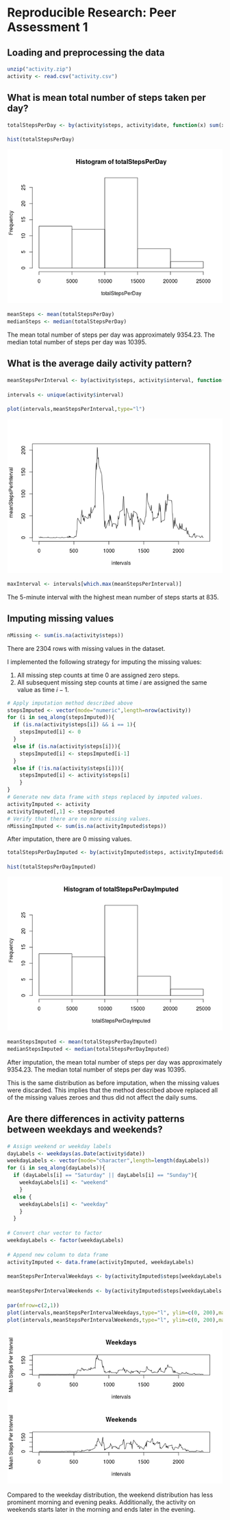 # Reproducible Research: Peer Assessment 1


## Loading and preprocessing the data


```r
unzip("activity.zip")
activity <- read.csv("activity.csv")
```

## What is mean total number of steps taken per day?


```r
totalStepsPerDay <- by(activity$steps, activity$date, function(x) sum(x, na.rm=TRUE))

hist(totalStepsPerDay)
```

![](PA1_template_files/figure-html/unnamed-chunk-2-1.png) 

```r
meanSteps <- mean(totalStepsPerDay)
medianSteps <- median(totalStepsPerDay)
```
The mean total number of steps per day was approximately 9354.23. 
The median total number of steps per day was 10395.

## What is the average daily activity pattern?

```r
meanStepsPerInterval <- by(activity$steps, activity$interval, function(x) mean(x, na.rm=TRUE))

intervals <- unique(activity$interval)

plot(intervals,meanStepsPerInterval,type="l")
```

![](PA1_template_files/figure-html/unnamed-chunk-3-1.png) 

```r
maxInterval <- intervals[which.max(meanStepsPerInterval)]
```

The 5-minute interval with the highest mean number of steps starts at 835.

## Imputing missing values


```r
nMissing <- sum(is.na(activity$steps))
```

There are 2304 rows with missing values in the dataset.

I implemented the following strategy for imputing the missing values:  
1. All missing step counts at time 0 are assigned zero steps.  
2. All subsequent missing step counts at time $i$ are assigned the same value
as time $i-1$.  


```r
# Apply imputation method described above
stepsImputed <- vector(mode="numeric",length=nrow(activity))
for (i in seq_along(stepsImputed)){
  if (is.na(activity$steps[i]) && i == 1){
    stepsImputed[i] <- 0
  }
  else if (is.na(activity$steps[i])){
    stepsImputed[i] <- stepsImputed[i-1]
  }
  else if (!is.na(activity$steps[i])){
    stepsImputed[i] <- activity$steps[i]
    }
}
# Generate new data frame with steps replaced by imputed values.
activityImputed <- activity
activityImputed[,1] <- stepsImputed
# Verify that there are no more missing values. 
nMissingImputed <- sum(is.na(activityImputed$steps))
```

After imputation, there are 0 missing values.


```r
totalStepsPerDayImputed <- by(activityImputed$steps, activityImputed$date, function(x) sum(x))

hist(totalStepsPerDayImputed)
```

![](PA1_template_files/figure-html/unnamed-chunk-6-1.png) 

```r
meanStepsImputed <- mean(totalStepsPerDayImputed)
medianStepsImputed <- median(totalStepsPerDayImputed)
```

After imputation, the mean total number of steps per day
was approximately 9354.23. 
The median total number of steps per day was 10395.  

This is the same distribution as before imputation, when
the missing values were discarded. This implies that the
method described above replaced all of the missing values
zeroes and thus did not affect the daily sums.


## Are there differences in activity patterns between weekdays and weekends?


```r
# Assign weekend or weekday labels
dayLabels <- weekdays(as.Date(activity$date))
weekdayLabels <- vector(mode="character",length=length(dayLabels))
for (i in seq_along(dayLabels)){
  if (dayLabels[i] == "Saturday" || dayLabels[i] == "Sunday"){
    weekdayLabels[i] <- "weekend"
    }
  else {
    weekdayLabels[i] <- "weekday"
    }  
  }

# Convert char vector to factor
weekdayLabels <- factor(weekdayLabels) 

# Append new column to data frame
activityImputed <- data.frame(activityImputed, weekdayLabels)

meanStepsPerIntervalWeekdays <- by(activityImputed$steps[weekdayLabels == "weekday"], activityImputed$interval[weekdayLabels == "weekday"], function(x) mean(x))

meanStepsPerIntervalWeekends <- by(activityImputed$steps[weekdayLabels == "weekend"], activityImputed$interval[weekdayLabels == "weekend"], function(x) mean(x))

par(mfrow=c(2,1))
plot(intervals,meanStepsPerIntervalWeekdays,type="l", ylim=c(0, 200),main="Weekdays",ylab="Mean Steps Per Interval")
plot(intervals,meanStepsPerIntervalWeekends,type="l", ylim=c(0, 200),main="Weekends",ylab="Mean Steps Per Interval")
```

![](PA1_template_files/figure-html/unnamed-chunk-7-1.png) 

Compared to the weekday distribution, the weekend distribution has less prominent morning and evening peaks. Additionally, the activity on weekends starts later in the morning and ends later in the evening.

